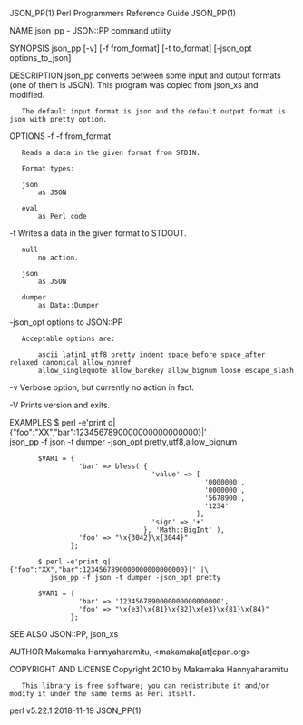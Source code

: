 JSON_PP(1)                                               Perl Programmers Reference Guide                                               JSON_PP(1)

NAME
       json_pp - JSON::PP command utility

SYNOPSIS
           json_pp [-v] [-f from_format] [-t to_format] [-json_opt options_to_json]

DESCRIPTION
       json_pp converts between some input and output formats (one of them is JSON).  This program was copied from json_xs and modified.

       The default input format is json and the default output format is json with pretty option.

OPTIONS
   -f
           -f from_format

       Reads a data in the given format from STDIN.

       Format types:

       json
           as JSON

       eval
           as Perl code

   -t
       Writes a data in the given format to STDOUT.

       null
           no action.

       json
           as JSON

       dumper
           as Data::Dumper

   -json_opt
       options to JSON::PP

       Acceptable options are:

           ascii latin1 utf8 pretty indent space_before space_after relaxed canonical allow_nonref
           allow_singlequote allow_barekey allow_bignum loose escape_slash

   -v
       Verbose option, but currently no action in fact.

   -V
       Prints version and exits.

EXAMPLES
           $ perl -e'print q|{"foo":"XX","bar":1234567890000000000000000}|' |\
              json_pp -f json -t dumper -json_opt pretty,utf8,allow_bignum

           $VAR1 = {
                     'bar' => bless( {
                                       'value' => [
                                                    '0000000',
                                                    '0000000',
                                                    '5678900',
                                                    '1234'
                                                  ],
                                       'sign' => '+'
                                     }, 'Math::BigInt' ),
                     'foo' => "\x{3042}\x{3044}"
                   };

           $ perl -e'print q|{"foo":"XX","bar":1234567890000000000000000}|' |\
              json_pp -f json -t dumper -json_opt pretty

           $VAR1 = {
                     'bar' => '1234567890000000000000000',
                     'foo' => "\x{e3}\x{81}\x{82}\x{e3}\x{81}\x{84}"
                   };

SEE ALSO
       JSON::PP, json_xs

AUTHOR
       Makamaka Hannyaharamitu, <makamaka[at]cpan.org>

COPYRIGHT AND LICENSE
       Copyright 2010 by Makamaka Hannyaharamitu

       This library is free software; you can redistribute it and/or modify it under the same terms as Perl itself.

perl v5.22.1                                                        2018-11-19                                                          JSON_PP(1)
